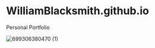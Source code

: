 # WilliamBlacksmith.github.io
Personal Portfolio

![699306380470 (1)](https://github.com/WilliamBlacksmith/WilliamBlacksmith.github.io/assets/166405777/dad6598f-d9b9-40f7-a839-11f20c5a7971)
